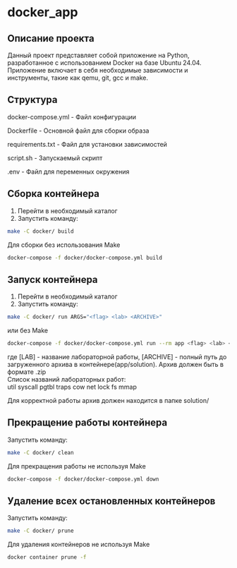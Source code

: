 # docker_app

## Описание проекта
Данный проект представляет собой приложение на Python, разработанное с использованием Docker на базе Ubuntu 24.04. Приложение включает в себя необходимые зависимости и инструменты, такие как qemu, git, gcc и make.

## Структура
docker-compose.yml     - Файл конфигурации
   
Dockerfile             - Основной файл для сборки образа
   
requirements.txt       - Файл для установки зависимостей
   
script.sh              - Запускаемый скрипт
   
.env                   - Файл для переменных окружения

## Cборка контейнера
1. Перейти в необходимый каталог
2. Запустить команду:
```bash
make -C docker/ build
```
Для сборки без использования Make
```bash
docker-compose -f docker/docker-compose.yml build
```
## Запуск контейнера
1. Перейти в необходимый каталог
2. Запустить команду:
```bash
make -C docker/ run ARGS="<flag> <lab> <ARCHIVE>"
```
или без Make
```bash
docker-compose -f docker/docker-compose.yml run --rm app <flag> <lab> <ARCHIVE>
```
где   [LAB] - название лабораторной работы, [ARCHIVE] - полный путь до загруженного архива в контейнере(app/solution). Архив должен быть в формате  .zip <br>
Список названий лабораторных работ:<br>
  util syscall pgtbl traps cow net lock fs mmap<br>
  
Для корректной работы архив должен находится в папке solution/
## Прекращение работы контейнера
Запустить команду:
```bash
make -C docker/ clean
```
Для прекращения работы не используя Make
```bash
docker-compose -f docker/docker-compose.yml down
```

## Удаление всех остановленных контейнеров
Запустить команду:
```bash
make -C docker/ prune
```
Для удаления контейнеров не используя Make
```bash
docker container prune -f
```


